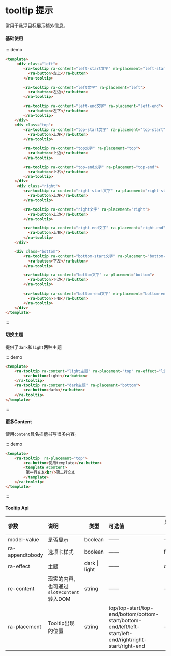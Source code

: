 # tooltip 提示

常用于悬浮目标展示额外信息。



#### 基础使用

::: demo

```html
<template>
     <div class="left">
        <ra-tooltip ra-content="left-start文字" ra-placement="left-start">
          <ra-button>左上</ra-button>
        </ra-tooltip>

        <ra-tooltip ra-content="left文字" ra-placement="left">
          <ra-button>左边</ra-button>
        </ra-tooltip>

        <ra-tooltip ra-content="left-end文字" ra-placement="left-end">
          <ra-button>左下</ra-button>
        </ra-tooltip>
    </div>
    <div class="top">
        <ra-tooltip ra-content="top-start文字" ra-placement="top-start">
          <ra-button>上左</ra-button>
        </ra-tooltip>

        <ra-tooltip ra-content="top文字" ra-placement="top">
          <ra-button>上边</ra-button>
        </ra-tooltip>

        <ra-tooltip ra-content="top-end文字" ra-placement="top-end">
          <ra-button>上右</ra-button>
        </ra-tooltip>
    </div>
     <div class="right">
        <ra-tooltip ra-content="right-start文字" ra-placement="right-start">
          <ra-button>上左</ra-button>
        </ra-tooltip>

        <ra-tooltip ra-content="right文字" ra-placement="right">
          <ra-button>上边</ra-button>
        </ra-tooltip>

        <ra-tooltip ra-content="right-end文字" ra-placement="right-end">
          <ra-button>上右</ra-button>
        </ra-tooltip>
    </div>

    <div class="bottom">
        <ra-tooltip ra-content="bottom-start文字" ra-placement="bottom-start">
          <ra-button>下左</ra-button>
        </ra-tooltip>

        <ra-tooltip ra-content="bottom文字" ra-placement="bottom">
          <ra-button>下边</ra-button>
        </ra-tooltip>

        <ra-tooltip ra-content="bottom-end文字" ra-placement="bottom-end">
          <ra-button>下右</ra-button>
        </ra-tooltip>
    </div>
</template>
```

:::

#### 切换主题

提供了`dark`和`light`两种主题



::: demo

```html
<template>
    <ra-tooltip ra-content="light主题" ra-placement="top" ra-effect="light" >
        <ra-button>light</ra-button>
    </ra-tooltip>
    <ra-tooltip ra-content="dark主题" ra-placement="bottom">
        <ra-button>dark</ra-button>
    </ra-tooltip>
</template>
```

:::

#### 更多Content

使用`content`具名插槽书写很多内容。

::: demo

```html
<template>
    <ra-tooltip  ra-placement="top">
        <ra-button>使用template</ra-button>
        <template #content>
         第一行文本<br/>第二行文本
        </template>
    </ra-tooltip>
</template>
```

:::


#### Tooltip Api

| 参数            | 说明                                      | 类型          | 可选值                                                       | 默认值 |
| :-------------- | :---------------------------------------- | ------------- | :----------------------------------------------------------- | ------ |
| model-value     | 是否显示                                  | boolean       | ——                                                           | ——     |
| ra-appendtobody | 选项卡样式                                | boolean       | ——                                                           | false  |
| ra-effect       | 主题                                      | dark \| light | ——                                                           | dark   |
| re-content      | 现实的内容，也可通过`slot#content`转入DOM | string        | ——                                                           | ——     |
| ra-placement    | Tooltip出现的位置                         | string        | top/top-start/top-end/bottom/bottom-start/bottom-end/left/left-start/left-end/right/right-start/right-end | ——     |

